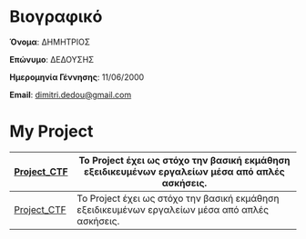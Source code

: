 # Βιογραφικό

**Όνομα**: ΔΗΜΗΤΡΙΟΣ

**Επώνυμο**: ΔΕΔΟΥΣΗΣ

**Ημερομηνία Γέννησης**: 11/06/2000

**Email**: dimitri.dedou@gmail.com

# **My Project**
| [Project_CTF](https://github.com/Dimitris-Dedousis/Project_CTF) | Το Project έχει ως στόχο την βασική εκμάθηση εξειδικευμένων εργαλείων μέσα από απλές ασκήσεις. |
| --- | --- |
| [Project_CTF](https://github.com/Dimitris-Dedousis/Project_CTF) | Το Project έχει ως στόχο την βασική εκμάθηση εξειδικευμένων εργαλείων μέσα από απλές ασκήσεις. |
